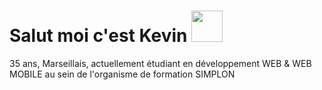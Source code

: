 # Salut moi c'est Kevin <img src="https://github.com/kferrerux/kferrerux/assets/77007630/0c6626e2-7f15-4c70-9da7-3acdf93f6e56" style="width:50px">
35 ans, Marseillais, actuellement étudiant en développement WEB & WEB MOBILE au sein de l'organisme de formation SIMPLON


<!--
**kferrerux/kferrerux** is a ✨ _special_ ✨ repository because its `README.md` (this file) appears on your GitHub profile.

Here are some ideas to get you started:

- 🔭 I’m currently working on ...
- 🌱 I’m currently learning ...
- 👯 I’m looking to collaborate on ...
- 🤔 I’m looking for help with ...
- 💬 Ask me about ...
- 📫 How to reach me: ...
- 😄 Pronouns: ...
- ⚡ Fun fact: ...
-->
